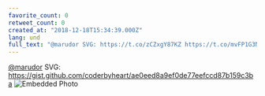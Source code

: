 ```yaml
---
favorite_count: 0
retweet_count: 0
created_at: "2018-12-18T15:34:39.000Z"
lang: und
full_text: "@marudor SVG: https://t.co/zCZxgY87KZ https://t.co/mvFP1G3Nj4"
---
```


[@marudor](https://twitter.com/marudor) SVG:
<https://gist.github.com/coderbyheart/ae0eed8a9ef0de77eefccd87b159c3ba>
![Embedded Photo](https://twitter-media-coderbyheart.s3.eu-north-1.amazonaws.com/1075051727454375936-DutZmRPWwAA4r1x.png)

